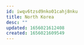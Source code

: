 ```yaml
---
id: iwqv6tzsd9nko01cahj8nku
title: North Korea
desc: ""
updated: 1656021612408
created: 1656021609549
---
```

